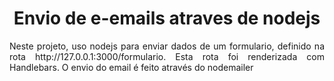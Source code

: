 # <h1 align="center"> Envio de e-emails atraves de nodejs </h1>
<p align="justify"> Neste projeto, uso nodejs para enviar dados de um formulario, definido na rota http://127.0.0.1:3000/formulario. Esta rota foi renderizada com Handlebars. O envio do email é feito através do nodemailer </p>
